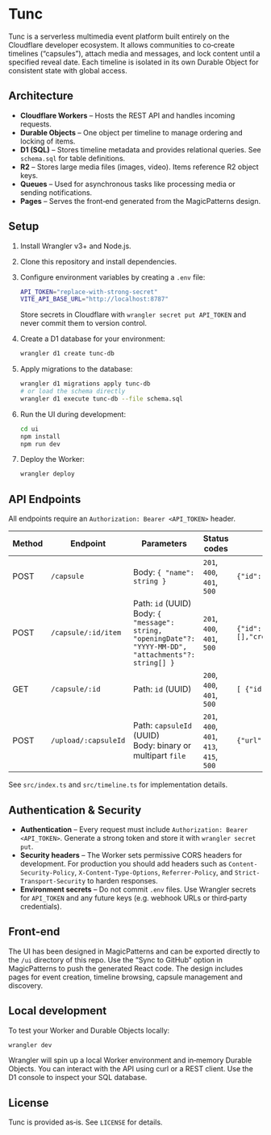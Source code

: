 # Tunc

Tunc is a serverless multimedia event platform built entirely on the Cloudflare developer ecosystem. It allows communities to co‑create timelines (“capsules”), attach media and messages, and lock content until a specified reveal date. Each timeline is isolated in its own Durable Object for consistent state with global access.

## Architecture

* **Cloudflare Workers** – Hosts the REST API and handles incoming requests.
* **Durable Objects** – One object per timeline to manage ordering and locking of items.
* **D1 (SQL)** – Stores timeline metadata and provides relational queries. See `schema.sql` for table definitions.
* **R2** – Stores large media files (images, video). Items reference R2 object keys.
* **Queues** – Used for asynchronous tasks like processing media or sending notifications.
* **Pages** – Serves the front‑end generated from the MagicPatterns design.

## Setup

1. Install Wrangler v3+ and Node.js.
2. Clone this repository and install dependencies.
3. Configure environment variables by creating a `.env` file:

   ```bash
   API_TOKEN="replace-with-strong-secret"
   VITE_API_BASE_URL="http://localhost:8787"
   ```

   Store secrets in Cloudflare with `wrangler secret put API_TOKEN` and never commit them to version control.
4. Create a D1 database for your environment:

   ```bash
   wrangler d1 create tunc-db
   ```

5. Apply migrations to the database:

   ```bash
   wrangler d1 migrations apply tunc-db
   # or load the schema directly
   wrangler d1 execute tunc-db --file schema.sql
   ```

6. Run the UI during development:

   ```bash
   cd ui
   npm install
   npm run dev
   ```

7. Deploy the Worker:

   ```bash
   wrangler deploy
   ```

## API Endpoints

All endpoints require an `Authorization: Bearer <API_TOKEN>` header.

| Method | Endpoint | Parameters | Status codes | Example response |
|--------|----------|------------|--------------|------------------|
| POST | `/capsule` | Body: `{ "name": string }` | `201`, `400`, `401`, `500` | `{"id":"550e8400-e29b-41d4-a716-446655440000"}` |
| POST | `/capsule/:id/item` | Path: `id` (UUID)<br>Body: `{ "message": string, "openingDate"?: "YYYY-MM-DD", "attachments"?: string[] }` | `201`, `400`, `401`, `500` | `{"id":"...","message":"Hello","attachments":[],"created_at":"2025-01-01T00:00:00.000Z"}` |
| GET | `/capsule/:id` | Path: `id` (UUID) | `200`, `400`, `401`, `500` | `[ {"id":"...","message":"..."} ]` |
| POST | `/upload/:capsuleId` | Path: `capsuleId` (UUID)<br>Body: binary or multipart `file` | `201`, `400`, `401`, `413`, `415`, `500` | `{"url":"https://<bucket>.r2.dev/<capsuleId>/<uuid>"}` |

See `src/index.ts` and `src/timeline.ts` for implementation details.

## Authentication & Security

* **Authentication** – Every request must include `Authorization: Bearer <API_TOKEN>`. Generate a strong token and store it with `wrangler secret put`.
* **Security headers** – The Worker sets permissive CORS headers for development. For production you should add headers such as `Content-Security-Policy`, `X-Content-Type-Options`, `Referrer-Policy`, and `Strict-Transport-Security` to harden responses.
* **Environment secrets** – Do not commit `.env` files. Use Wrangler secrets for `API_TOKEN` and any future keys (e.g. webhook URLs or third‑party credentials).

## Front‑end

The UI has been designed in MagicPatterns and can be exported directly to the `/ui` directory of this repo. Use the “Sync to GitHub” option in MagicPatterns to push the generated React code. The design includes pages for event creation, timeline browsing, capsule management and discovery.

## Local development

To test your Worker and Durable Objects locally:

```bash
wrangler dev
```

Wrangler will spin up a local Worker environment and in‑memory Durable Objects. You can interact with the API using curl or a REST client. Use the D1 console to inspect your SQL database.

## License

Tunc is provided as‑is. See `LICENSE` for details.
